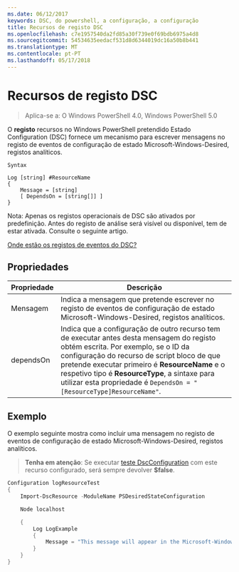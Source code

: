 ```yaml
---
ms.date: 06/12/2017
keywords: DSC, do powershell, a configuração, a configuração
title: Recursos de registo DSC
ms.openlocfilehash: c7e1957540da2fd85a30f739e0f69bdb6975a4d8
ms.sourcegitcommit: 54534635eedacf531d8d6344019dc16a50b8b441
ms.translationtype: MT
ms.contentlocale: pt-PT
ms.lasthandoff: 05/17/2018
---
```

# <a name="dsc-log-resource"></a>Recursos de registo DSC

> Aplica-se a: O Windows PowerShell 4.0, Windows PowerShell 5.0

O __registo__ recursos no Windows PowerShell pretendido Estado Configuration (DSC) fornece um mecanismo para escrever mensagens no registo de eventos de configuração de estado Microsoft-Windows-Desired, registos analíticos.

```
Syntax

Log [string] #ResourceName
{
    Message = [string]
    [ DependsOn = [string[]] ]
}
```

Nota: Apenas os registos operacionais de DSC são ativados por predefinição.
Antes do registo de análise será visível ou disponível, tem de estar ativada.
Consulte o seguinte artigo.

[Onde estão os registos de eventos do DSC?](https://msdn.microsoft.com/en-us/powershell/dsc/troubleshooting#where-are-dsc-event-logs)

## <a name="properties"></a>Propriedades
|  Propriedade  |  Descrição   |
|---|---|
| Mensagem| Indica a mensagem que pretende escrever no registo de eventos de configuração de estado Microsoft-Windows-Desired, registos analíticos.|
| dependsOn | Indica que a configuração de outro recurso tem de executar antes desta mensagem do registo obtém escrita. Por exemplo, se o ID da configuração do recurso de script bloco de que pretende executar primeiro é __ResourceName__ e o respetivo tipo é __ResourceType__, a sintaxe para utilizar esta propriedade é `DependsOn = "[ResourceType]ResourceName"`.|

## <a name="example"></a>Exemplo

O exemplo seguinte mostra como incluir uma mensagem no registo de eventos de configuração de estado Microsoft-Windows-Desired, registos analíticos.

> **Tenha em atenção**: Se executar [teste DscConfiguration](https://technet.microsoft.com/en-us/library/dn407382.aspx) com este recurso configurado, será sempre devolver **$false**.

```powershell
Configuration logResourceTest
{
    Import-DscResource -ModuleName PSDesiredStateConfiguration

    Node localhost

    {
        Log LogExample
        {
            Message = "This message will appear in the Microsoft-Windows-Desired State Configuration/Analytic event log."
        }
    }
}
```